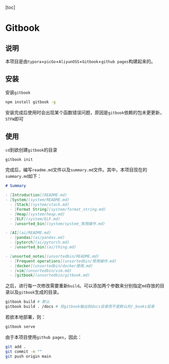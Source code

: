 [toc]

# Gitbook

## 说明

本项目是由`typora`+`picGo`+`AliyunOSS`+`Gitbook`+`github pages`构建起来的。

## 安装

安装`gitbook`

```bash
npm install gitbook -g
```

安装完成后使用时会出现某个函数错误问题，原因是`gitbook`依赖的包未更更新，`STFW`即可

## 使用

`cd`到欲创建`gitbook`的目录

```bash
gitbook init
```

完成后，编写`readme.md`文件以及`summary.md`文件。其中，本项目现在的`summary.md`如下：

```markdown
# Summary

- [Introduction](README.md)
- [System](system/README.md)
  - [Stack](system/stack.md)
  - [Format String](system/format_string.md)
  - [Heap](system/heap.md)
  - [ELF](system/ELF.md)
  - [unsorted_bin](system/system_常用操作.md)

- [AI](ai/README.md)
  - [pandas](ai/pandas.md)
  - [pytorch](ai/pytorch.md)
  - [unsorted_bin](ai/thing.md)

- [unsorted_notes](unsortedbin/README.md)
  - [Frequent operations](unsortedbin/常用操作.md)
  - [docker](unsortedbin/docker使用.md)
  - [vim](unsortedbin/vim.md)
  - [gitbook](unsortedbin/gitbook.md)
```

之后，进行每一次修改需要重新`build`。可以添加两个参数来分别指定`md`存放的目录以及`gitbook`生成的目录。

```bash
gitbook build # 默认
gitbook build . /docs # 将gitbook输出到docs目录而不是默认的/_books目录
```

若欲本地部署，则：

```bash
gitbook serve
```

由于本项目使用`github pages`，因此：

```bash
git add .
git commit -m ""
git push origin main
```